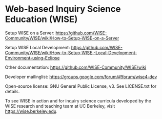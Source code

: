 Web-based Inquiry Science Education (WISE)
====

Setup WISE on a Server: https://github.com/WISE-Community/WISE/wiki/How-to-Setup-WISE-on-a-Server

Setup WISE Local Development: https://github.com/WISE-Community/WISE/wiki/How-to-Setup-WISE:-Local-Development-Environment-using-Eclipse

Other documentation: https://github.com/WISE-Community/WISE/wiki

Developer mailinglist: https://groups.google.com/forum/#!forum/wise4-dev

Open-source license: GNU General Public License, v3.  See LICENSE.txt for details.

To see WISE in action and for inquiry science curricula developed by the WISE research and teaching team at UC Berkeley, visit https://wise.berkeley.edu.

